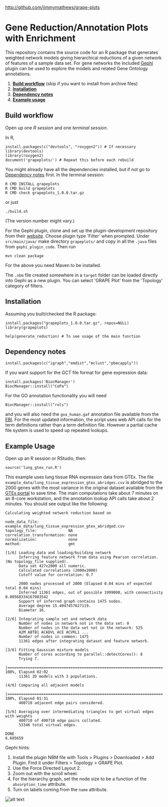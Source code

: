 <http://github.com/jimmymathews/grape-plots>

Gene Reduction/Annotation Plots with Enrichment
===============================================

This repository contains the source code for an R package that generates weighted network models giving hierarchical reductions of a given network of features of a sample data set. For gene networks the included [Gephi](https://gephi.org) plugin can be used to explore the models and related Gene Ontology annotations.

  1. **[Build workflow](#BuildWorkflow)** (skip if you want to install from archive files)
  2. **[Installation](#Installation)**
  3. **[Dependency notes](#DependencyNotes)**
  4. **[Example usage](#Example)**

Build workflow <a name="BuildWorkflow"></a>
--------------

Open up one *R session* and one *terminal session*.

In R,
```
install.packages(c("devtools", "roxygen2")) # If necessary
library(devtools)
library(roxygen2)
document('grapeplots/') # Repeat this before each rebuild
```

You might already have all the dependencies installed, but if not go to [Dependency notes](#DependencyNotes) first. In the terminal session:
```
R CMD INSTALL grapeplots
R CMD build grapeplots
R CMD check grapeplots_1.0.0.tar.gz
```

or just
```
./build.sh
```

(The version number might vary.)

For the Gephi plugin, clone and set up the plugin-development repository from their [website](https://gephi.org). Choose plugin type 'Filter' when prompted. Under `src/main/java/` make directory `grapeplots/` and copy in all the `.java` files from `gephi_plugin_code`. Then run

```
mvn clean package
```

For the above you need Maven to be installed.

The `.nbm` file created somewhere in a `target` folder can be loaded directly into Gephi as a new plugin. You can select 'GRAPE Plot' from the 'Topology' category of filters.

Installation <a name="Installation"></a>
------------
Assuming you built/checked the R package:

```
install.packages("grapeplots_1.0.0.tar.gz", repos=NULL)
library(grapeplots)

help(generate_reduction) # To see usage of the main function
```

Dependency notes <a name="DependencyNotes"></a>
----------------

```
install.packages(c("igraph","emdist","mclust","pbmcapply"))
```

If you want support for the GCT file format for gene expression data:

```
install.packages('BiocManager')
BiocManager::install("CePa")
```

For the GO annotation functionality you will need

```
BiocManager::install("rols")
```

and you will also need the `goa_human.gaf` annotation file available from the [EBI](https://www.ebi.ac.uk/GOA/downloads). For the most updated information, the script uses web API calls for the term definitions rather than a term definition file. However a partial cache file system is used to speed up repeated lookups.

Example Usage <a name="Example"></a>
-------------

Open up an R session or RStudio, then:

```
source('lung_gtex_run.R')
```

This example uses lung tissue RNA expression data from GTEx. The file `example_data/lung_tissue_expression_gtex_abridges.csv` is abridged to the 2000 genes with the most variance in the original dataset available from the [GTEx portal](https://gtexportal.org/) to save time. The main computations take about 7 minutes on an 8-core workstation, and the annotation lookup API calls take about 2 minutes. You should see output like the following:

```
Calculating weighted network reduction based on

node_data_file:             example_data/lung_tissue_expression_gtex_abridged.csv
topology_file:              NA
correlation_transformation: none
normalization:              none
method:                     gmt

[1/6] Loading data and loading/building network
      Inferring feature network from data using Pearson correlation. (No topology_file supplied).
      Data set 427x2000 all numeric.
      Calculated correlations (2000x2000)
      Cutoff value for correlation: 0.7

      2000 nodes processed of 2000 (Elapsed 0.04 mins of expected total 0.04 mins)
      Inferred 11361 edges, out of possible 1999000, with connectivity 0.00568334167083542
      Support of inferred graph contains 1475 nodes.
      Average degree 15.4047457627119.
      Diameter 16.

[2/6] Integrating sample set and network data
      Number of nodes in network not in the data set: 0
      Number of nodes in the data set not in the network: 525
      A2M ABTB1 ACADVL ACE ACVRL1 ...
      Number of nodes in common: 1475
      11361 edges after integrating dataset and feature network.

[3/6] Fitting Gaussian mixture models
      Number of cores according to parallel::detectCores(): 8
      Trying 7.
  |=====================================================================| 100%, Elapsed 02:02
      11361 2D models with 3 populations.

[4/6] Comparing all adjacent models
  |=====================================================================| 100%, Elapsed 01:31
      400710 adjacent edge pairs considered.

[5/6] Averaging over intermediating triangles to get virtual edges with weights
      400710 of 400710 edge pairs collated.
      53346 total virtual edges.

DONE
6.685659
```

Gephi hints:

  1. Install the plugin NBM file with Tools > Plugins > Downloaded > Add Plugin. Find it under Filters > Topology > GRAPE Plot.
  2. Use the Force Directed Layout 2.
  3. Zoom out with the scroll wheel.
  4. For the hierarchy graph, set the node size to be a function of the `absorption_time` attribute.
  5. Turn on labels coming from the `name` attribute.

![alt text](example_data/lunggtex.png)












